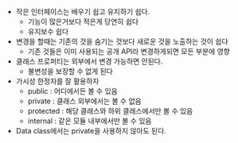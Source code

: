 - 작은 인터페이스는 배우기 쉽고 유지하기 쉽다.
    - 기능이 많은거보다 적은게 당연히 쉽다
    - 유지보수 쉽다
- 변경을 할때는 기존의 것을 숨기는 것보다 새로운 것을 노출하는 것이 쉽다
    - 기존 것들은 이미 사용되는 공개 API라 변경하게되면 모든 부분에 영향
- 클래스 프로퍼티는 외부에서 변경 가능하면 안된다.
    - 불변성을 보장할 수 없게 된다
- 가시성 한정자를 잘 활용하자
    - public : 어디에서든 볼 수 있음
    - private : 클래스 외부에서는 볼 수 없음
    - protected : 해당 클래스와 하위 클래스에서만 볼 수 있음
    - internal : 같은 모듈 내부에서만 볼 수 있음
- Data class에서는 private을 사용하지 않아도 된다.